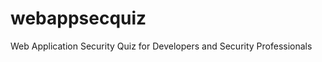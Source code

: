 webappsecquiz
=============

Web Application Security Quiz for Developers and Security Professionals